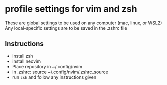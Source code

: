 # profile settings for vim and zsh

These are global settings to be used on any computer (mac, linux, or WSL2)
Any local-specific settings are to be saved in the .zshrc file

## Instructions

* install zsh
* install neovim
* Place repository in ~/.config/nvim
* in .zshrc: source ~/.config/nvim/.zshrc_source
* run ` zsh ` and follow any instructions given
